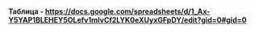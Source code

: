 #### Таблица - https://docs.google.com/spreadsheets/d/1_Ax-Y5YAP1BLEHEY5OLefv1mlvCf2LYK0eXUyxGFpDY/edit?gid=0#gid=0